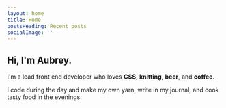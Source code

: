 ```yaml
---
layout: home
title: Home
postsHeading: Recent posts
socialImage: ''
---
```


## Hi, I'm **Aubrey**.

I'm a lead front end developer who loves **CSS**, **knitting**, **beer**, and **coffee**.

I code during the day and make my own yarn, write in my journal, and cook tasty food in the evenings.
